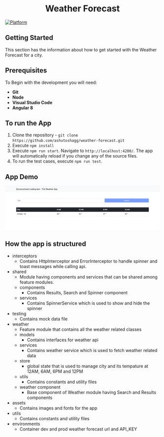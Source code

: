 <h1 align="center">Weather Forecast</h1>

[![Platform](https://img.shields.io/badge/Platform-Angular-brightgreen)](https://angular.io/docs)


## **Getting Started**

This section has the information about how to get started with the Weather Forecast for a city.

## **Prerequisites**

To Begin with the development you will need:

- **Git**
- **Node**
- **Visual Studio Code**
- **Angular 8**

## **To run the App**

1. Clone the repository - `git clone https://github.com/ashutoshagg/weather-forecast.git`
2. Execute `npm install`
3. Execute `npm run start`. Navigate to `http://localhost:4200/`. The app will automatically reload if you change any of the source files.
4. To run the test cases, execute `npm run test`. 

## **App Demo**

<p align="center">
<img  src="https://github.com/ashutoshagg/weather-forecast/blob/main/demo/ss0.png" alt="logo">
</p>

## **How the app is structured**

- interceptors
  - Contains HttpInterceptor and ErrorInterceptor to handle spinner and toast messages while calling api.
- shared
  - Module having components and services that can be shared among feature modules.
  - components
    - Contains Results, Search and Spinner component
  - services
    - Contains SpinnerService which is used to show and hide the spinner
- testing
  - Contains mock data file
- weather
  - Feature module that contains all the weather related classes
  - models
    - Contains interfaces for weather api
  - services
    - Contains weather service which is used to fetch weather related data
  - store
    - global state that is used to manage city and its tempature at 12AM, 6AM, 6PM and 12PM
  - utils
    - Contains constants and utility files
  - weather component
    - Base component of Weather module having Search and Results components 
- assets
  - Contains images and fonts for the app
- utils
  - Contains constants and utility files
- environments
  - Container dev and prod weather forecast url and API_KEY